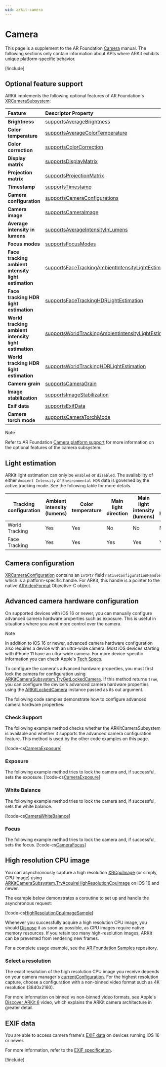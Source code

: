 ```yaml
---
uid: arkit-camera
---
```

# Camera
This page is a supplement to the AR Foundation [Camera](xref:arfoundation-camera) manual. The following sections only contain information about APIs where ARKit exhibits unique platform-specific behavior.

[!include[](snippets/arf-docs-tip.md)]

## Optional feature support

ARKit implements the following optional features of AR Foundation's [XRCameraSubsystem](xref:UnityEngine.XR.ARSubsystems.XRCameraSubsystem):

| Feature | Descriptor Property | Supported |
| :------ | :--------------- | :---------: |
| **Brightness** | [supportsAverageBrightness](xref:UnityEngine.XR.ARSubsystems.XRCameraSubsystemDescriptor.supportsAverageBrightness) | |
| **Color temperature** | [supportsAverageColorTemperature](xref:UnityEngine.XR.ARSubsystems.XRCameraSubsystemDescriptor.supportsAverageColorTemperature) | Yes |
| **Color correction** | [supportsColorCorrection](xref:UnityEngine.XR.ARSubsystems.XRCameraSubsystemDescriptor.supportsColorCorrection) | |
| **Display matrix** | [supportsDisplayMatrix](xref:UnityEngine.XR.ARSubsystems.XRCameraSubsystemDescriptor.supportsDisplayMatrix) | Yes |
| **Projection matrix** | [supportsProjectionMatrix](xref:UnityEngine.XR.ARSubsystems.XRCameraSubsystemDescriptor.supportsProjectionMatrix) | Yes |
| **Timestamp** | [supportsTimestamp](xref:UnityEngine.XR.ARSubsystems.XRCameraSubsystemDescriptor.supportsTimestamp) | Yes |
| **Camera configuration** | [supportsCameraConfigurations](xref:UnityEngine.XR.ARSubsystems.XRCameraSubsystemDescriptor.supportsCameraConfigurations) | Yes |
| **Camera image** | [supportsCameraImage](xref:UnityEngine.XR.ARSubsystems.XRCameraSubsystemDescriptor.supportsCameraImage) | Yes |
| **Average intensity in lumens** | [supportsAverageIntensityInLumens](xref:UnityEngine.XR.ARSubsystems.XRCameraSubsystemDescriptor.supportsAverageIntensityInLumens) | Yes |
| **Focus modes** | [supportsFocusModes](xref:UnityEngine.XR.ARSubsystems.XRCameraSubsystemDescriptor.supportsFocusModes) | Yes |
| **Face tracking ambient intensity light estimation** | [supportsFaceTrackingAmbientIntensityLightEstimation](xref:UnityEngine.XR.ARSubsystems.XRCameraSubsystemDescriptor.supportsFaceTrackingAmbientIntensityLightEstimation) | Yes |
| **Face tracking HDR light estimation** | [supportsFaceTrackingHDRLightEstimation](xref:UnityEngine.XR.ARSubsystems.XRCameraSubsystemDescriptor.supportsFaceTrackingHDRLightEstimation) | Yes |
| **World tracking ambient intensity light estimation** | [supportsWorldTrackingAmbientIntensityLightEstimation](xref:UnityEngine.XR.ARSubsystems.XRCameraSubsystemDescriptor.supportsWorldTrackingAmbientIntensityLightEstimation) | Yes |
| **World tracking HDR light estimation** | [supportsWorldTrackingHDRLightEstimation](xref:UnityEngine.XR.ARSubsystems.XRCameraSubsystemDescriptor.supportsWorldTrackingHDRLightEstimation) | |
| **Camera grain** | [supportsCameraGrain](xref:UnityEngine.XR.ARSubsystems.XRCameraSubsystemDescriptor.supportsCameraGrain) | iOS 13+ |
| **Image stabilization** | [supportsImageStabilization](xref:UnityEngine.XR.ARSubsystems.XRCameraSubsystemDescriptor.supportsImageStabilization) | |
| **Exif data** | [supportsExifData](xref:UnityEngine.XR.ARSubsystems.XRCameraSubsystemDescriptor.supportsExifData) | iOS 16+ |
| **Camera torch mode** | [supportsCameraTorchMode](xref:UnityEngine.XR.ARSubsystems.XRCameraSubsystemDescriptor.supportsCameraTorchMode) | Yes |

> [!NOTE]
> Refer to AR Foundation [Camera platform support](xref:arfoundation-camera-platform-support) for more information
> on the optional features of the camera subsystem.

## Light estimation

ARKit light estimation can only be `enabled` or `disabled`. The availability of either  `Ambient Intensity` or `Environmental HDR` data is governed by the active tracking mode. See the following table for more details.

| Tracking configuration | Ambient intensity (lumens) | Color temperature | Main light direction | Main light intensity (lumens) | Ambient spherical harmonics |
|------------------------|----------------------------|-------------------|----------------------|-------------------------------|-----------------------------|
| World Tracking         | Yes                        | Yes               | No                   | No                            | No                          |
| Face Tracking          | Yes                        | Yes               | Yes                  | Yes                           | Yes                         |

## Camera configuration

[XRCameraConfiguration](xref:UnityEngine.XR.ARSubsystems.XRCameraConfiguration) contains an `IntPtr` field `nativeConfigurationHandle` which is a platform-specific handle. For ARKit, this handle is a pointer to the native [ARVideoFormat](https://developer.apple.com/documentation/arkit/arvideoformat?language=objc) Objective-C object.

## Advanced camera hardware configuration

On supported devices with iOS 16 or newer, you can manually configure advanced camera hardware properties such as exposure. This is useful in situations where you want more control over the camera.

> [!NOTE]
> In addition to iOS 16 or newer, advanced camera hardware configuration also requires a device with an ultra-wide camera. Most iOS devices starting with iPhone 11 have an ultra-wide camera. For more device-specific information you can check Apple's [Tech Specs](https://support.apple.com/en_US/specs).

To configure the camera's advanced hardware properties, you must first lock the camera for configuration using [ARKitCameraSubsystem.TryGetLockedCamera](xref:UnityEngine.XR.ARKit.ARKitCameraSubsystem.TryGetLockedCamera(UnityEngine.XR.ARKit.ARKitLockedCamera@)). If this method returns `true`, you can configure the device's advanced camera hardware properties using the [ARKitLockedCamera](xref:UnityEngine.XR.ARKit.ARKitLockedCamera) instance passed as its out argument.

The following code samples demonstrate how to configure advanced camera hardware properties:

### Check Support
The following example method checks whether the ARKitCameraSubsystem is available and whether it supports the advanced camera configuration feature. This method is used by the other code examples on this page.

[!code-cs[CameraExposure](../Tests/Runtime/CodeSamples/ARKitCameraSubsystemTests.cs#AdvancedConfigurationSupport)]

### Exposure
The following example method tries to lock the camera and, if successful, sets the exposure.
[!code-cs[CameraExposure](../Tests/Runtime/CodeSamples/ARKitCameraSubsystemTests.cs#CameraExposure)]

### White Balance
The following example method tries to lock the camera and, if successful, sets the white balance.

[!code-cs[CameraWhiteBalance](../Tests/Runtime/CodeSamples/ARKitCameraSubsystemTests.cs#CameraWhiteBalance)]

### Focus
The following example method tries to lock the camera and, if successful, sets the focus.
[!code-cs[CameraFocus](../Tests/Runtime/CodeSamples/ARKitCameraSubsystemTests.cs#CameraFocus)]


## High resolution CPU image

You can asynchronously capture a high resolution [XRCpuImage](xref:UnityEngine.XR.ARSubsystems.XRCpuImage) (or simply, CPU Image) using [ARKitCameraSubsystem.TryAcquireHighResolutionCpuImage](xref:UnityEngine.XR.ARKit.ARKitCameraSubsystem.TryAcquireHighResolutionCpuImage) on iOS 16 and newer.

The example below demonstrates a coroutine to set up and handle the asynchronous request:

[!code-cs[HighResolutionCpuImageSample](../Tests/Runtime/CodeSamples/ARKitCameraSubsystemTests.cs#HighResolutionCpuImageSample)]

Whenever you successfully acquire a high resolution CPU image, you should [Dispose](xref:UnityEngine.XR.ARSubsystems.XRCpuImage.Dispose) it as soon as possible, as CPU images require native memory resources. If you retain too many high-resolution images, ARKit can be prevented from rendering new frames.

For a complete usage example, see the [AR Foundation Samples](https://github.com/Unity-Technologies/arfoundation-samples/tree/main/Assets/Scenes/ARKit/HighResolutionCpuImage/HighResolutionCpuImageSample.cs) repository.

### Select a resolution

The exact resolution of the high resolution CPU image you receive depends on your camera manager's [currentConfiguration](xref:UnityEngine.XR.ARFoundation.ARCameraManager.currentConfiguration). For the highest resolution capture, choose a configuration with a non-binned video format such as 4K resolution (3840x2160).

For more information on binned vs non-binned video formats, see Apple's [Discover ARKit 6](https://developer.apple.com/videos/play/wwdc2022/10126/) video, which explains the ARKit camera architecture in greater detail.

## EXIF data

You are able to access camera frame's [EXIF data](xref:arfoundation-exif-data) on devices running iOS 16 or newer.

For more information, refer to the [EXIF specification](https://web.archive.org/web/20190624045241if_/http://www.cipa.jp:80/std/documents/e/DC-008-Translation-2019-E.pdf).

[!include[](snippets/apple-arkit-trademark.md)]
